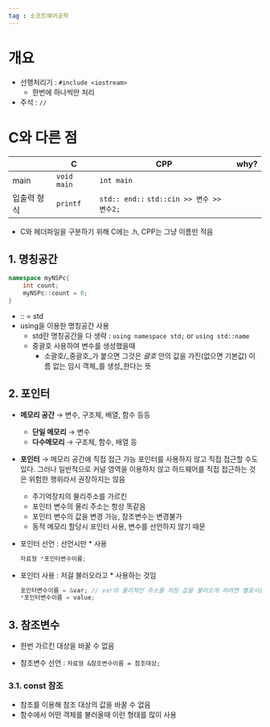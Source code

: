 ```yaml
---
tag : 소프트웨어공학
---
```


# 개요
- 선행처리기 : `#include <iostream>`
	- 한번에 하나씩만 처리
- 주석 : `//`

# C와 다른 점
|             | C           | CPP           | why? |
| ----------- | ----------- | ------------- | ---- |
| main        | `void main` | `int main`    |      |
| 입출력 형식 | `printf`     | `std:: end::` `std::cin >> 변수 >> 변수2;` |      |

- C와 헤더파일을 구분하기 위해 C에는 .h, CPP는 그냥 이름만 적음
## 1. 명칭공간
``` cpp
namespace myNSPc{
	int count;
	myNSPc::count = 0;
}
```
- :: = std 
- using을 이용한 명칭공간 사용
	- std란 명칭공간을 다 생략 : `using namespace std;` or `using std::name`
	- 중괄호 사용하여 변수를 생성했을때 
		- 소괄호/_중괄호_가 붙으면 그것은 _괄호_ 안의 값을 가진(없으면 기본값) 이름 없는 임시 객체_를 생성_한다는 뜻
## 2. 포인터
-   **메모리 공간** → 변수, 구조체, 배열, 함수 등등
	-   **단일 메모리** → 변수
	-   **다수메모리** → 구조체, 함수, 배열 등
-   **포인터** → 메모리 공간에 직접 접근 가능
    포인터를 사용하지 않고 직접 접근할 수도 있다. 그러나 일반적으로 커널 영역을 이용하지 않고 하드웨어를 직접 접근하는 것은 위험한 행위라서 권장하지는 않음
    - 주기억장치의 물리주소를 가르킨
    - 포인터 변수의 물리 주소는 항상 똑같음 
    - 포인터 변수의 값을 변경 가능, 참조변수는 변경불가
    - 동적 메모리 할당시 포인터 사용, 변수를 선언하지 않기 때문

- 포인터 선언 : 선언시만 * 사용
	```cpp
	자료형 *포인터변수이름;
	```
- 포인터 사용 : 저걸 불러오라고 * 사용하는 것임
	```cpp
	포인터변수이름 = &var; // var의 물리적인 주소를 저장 값을 불러오게 하려면 별표사용
	*포인터변수이름 = value;
	```

## 3. 참조변수
- 한번 가르킨 대상을 바꿀 수 없음

- 참조변수 선언 : `자료형 &참조변수이름 = 참조대상;`
### 3.1. const 참조
- 참조를 이용해 참조 대상의 값을 바꿀 수 없음
- 함수에서 어떤 객체를 불러올때 이런 형태를 많이 사용